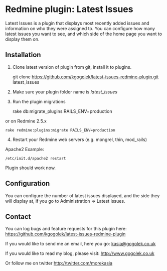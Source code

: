 # Redmine plugin: Latest Issues

Latest Issues is a plugin that displays most recently added issues and information on who they were assigned to.
You can configure how many latest issues you want to see, and which side of the home page you want to display them on.

## Installation
1. Clone latest version of plugin from git, install it to plugins.

    git clone https://github.com/kgogolek/latest-issues-redmine-plugin.git latest_issues

2. Make sure your plugin folder name is *latest_issues*

3. Run the plugin migrations

    rake db:migrate_plugins RAILS_ENV=production

or on Redmine 2.5.x

    rake redmine:plugins:migrate RAILS_ENV=production

4. Restart your Redmine web servers (e.g. mongrel, thin, mod\_rails)

Apache2 Example:

    /etc/init.d/apache2 restart

Plugin should work now.

## Configuration

You can configure the number of latest issues displayed, and the side they will display at, if you go to Administration => Latest Issues.

## Contact

You can log bugs and feature requests for this plugin here:
https://github.com/kgogolek/latest-issues-redmine-plugin

If you would like to send me an email, here you go: kasia@gogolek.co.uk

If you would like to read my blog, please visit:
http://www.gogolek.co.uk

Or follow me on twitter http://twitter.com/morekasia
